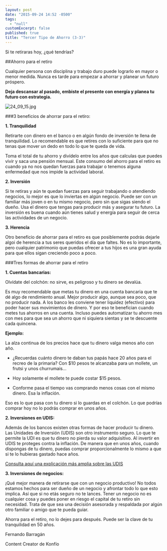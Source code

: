 ```yaml
---
layout: post
date: "2015-09-24 14:52 -0500"
tags: 
  - "null"
customExcerpt: false
published: true
title: "Tercer Tipo de Ahorro (3-3)"
---
```



Si te retiraras hoy, ¿qué tendrías?

##Ahorro para el retiro

Cualquier persona con disciplina y trabajo duro puede lograrlo en mayor o menor medida. Nunca es tarde para empezar a ahorrar y planear un futuro próspero. 

**Deja descansar al pasado, embiste el presente con energía y planea tu futuro con estrategia.** 

![24_09_15.jpg]({{site.baseurl}}/img/24_09_15.jpg)

###3 beneficios de ahorrar para el retiro:

**1. Tranquilidad**

Retirarte con dinero en el banco o en algún fondo de inversión te llena de tranquilidad. Lo recomendable es que retires con lo suficiente para que no tenas que mover un dedo en todo lo que te queda de vida. 

Toma el total de tu ahorro y divídelo entre los años que calculas que puedes vivir y saca una pensión mensual. Este consumo del ahorro para el retiro es cuando ya no nos quedan fuerzas para trabajar o tenemos alguna enfermedad que nos impide la actividad laboral. 

**2. Inversión**

Si te retiras y aún te quedan fuerzas para seguir trabajando o atendiendo negocios, lo mejor es que lo inviertas en algún negocio. Puede ser con un familiar más joven o en tu mismo negocio, pero sin que sigas siendo el dueño. Usa el dinero que tengas para producir más y asegurar tu futuro. La inversión es buena cuando aún tienes salud y energía para seguir de cerca las actividades de un negocio.

**3. Herencia**

Otro beneficio de ahorrar para el retiro es que posiblemente podrás dejarle algoi de herencia a tus seres queridos el día que faltes. No es lo importante, pero cualquier patrimonio que puedas ofrecer a tus hijos es una gran ayuda para que ellos sigan creciendo poco a poco.

###Tres formas de ahorrar para el retiro

**1. Cuentas bancarias:**

Olvídate del colchón: no sirve, es peligroso y tu dinero se devalúa. 

Es muy recomendable que metas tu dinero en una cuenta bancaria que te dé algo de rendimiento anual. Mejor producir algo, aunque sea poco, que no producir nada. A los banco les conviene tener liquidez (efectivo) para poder hacer sus movimientos de dinero. Y por eso te benefician cuando metes tus ahorros en una cuenta. Incluso puedes automatizar tu ahorro mes con mes para que sea un ahorro que ni siquiera sientas y se te descuente cada quincena.

**Ejemplo:** 

La alza continua de los precios hace que tu dinero valga menos año con año. 

- ¿Recuerdas cuánto dinero te daban tus papás hace 20 años para el recreo de la primaria? Con $10 pesos te alcanzaba para un mollete, un frutsi y unos churrumais…

- Hoy solamente el mollete te puede costar $15 pesos. 

- Conforme pasa el tiempo vas comprando menos cosas con el mismo dinero. Esa la inflación.

Eso es lo que pasa con tu dinero si lo guardas en el colchón. Lo que podrías comprar hoy  no lo podrás comprar en unos años.

**2. Inversiones en UDIS:**

Además de los bancos existen otras formas de hacer producir tu dinero. Las Unidades de Inversión (UDIS) son otro instrumento seguro. Lo que te permite la UDI es que tu dinero no pierda su valor adquisitivo. Al invertir en UDIS te proteges contra la inflación. De manera que en unos años, cuando dispongas de tu dinero, puedas comprar proporcionalmente lo mismo a que si te lo hubieras gastado hace años. 

[Consulta aquí una explicación más amplia sobre las UDIS](http://blog.konfio.mx/las-udis-qu-son-y-para-qu-sirven.html )

**3. Inversiones de negocios:**

¡Qué mejor manera de retirarse que con un negocio productivo! No todos estamos hechos para ser dueño de un negocio y afrontar todo lo que esto implica. Así que si no etás seguro no te lances. Tener un negocio no es cualquier cosa y puedes poner en riesgo el capital de tu retiro sin necesidad. Trata de que sea una decisión asesorada y respaldada por algún otro familiar o amigo que te pueda guiar. 

Ahorra para el retiro, no lo dejes para después. Puede ser la clave de tu tranquilidad en 50 años.

Fernando Barragán

Content Creator de Konfío
